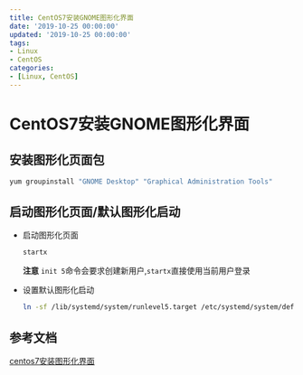 ```yaml
---
title: CentOS7安装GNOME图形化界面
date: '2019-10-25 00:00:00'
updated: '2019-10-25 00:00:00'
tags:
- Linux
- CentOS
categories:
- [Linux, CentOS]
---
```

# CentOS7安装GNOME图形化界面

## 安装图形化页面包
```bash
yum groupinstall "GNOME Desktop" "Graphical Administration Tools"
```

## 启动图形化页面/默认图形化启动
- 启动图形化页面

  ```bash
  startx
  ```
  
  **注意**
  ```init 5```命令会要求创建新用户,```startx```直接使用当前用户登录
  
- 设置默认图形化启动

  ```bash
  ln -sf /lib/systemd/system/runlevel5.target /etc/systemd/system/default.target
  ```


## 参考文档
[centos7安装图形化界面](https://cloud.tencent.com/developer/article/1197735)
